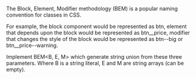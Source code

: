 The Block, Element, Modifier methodology (BEM) is a popular naming convention for classes in CSS.

For example, the block component would be represented as btn, element that depends upon the block would be represented as btn__price, modifier that changes the style of the block would be represented as btn--big or btn__price--warning.

Implement BEM<B, E, M> which generate string union from these three parameters. Where B is a string literal, E and M are string arrays (can be empty).


